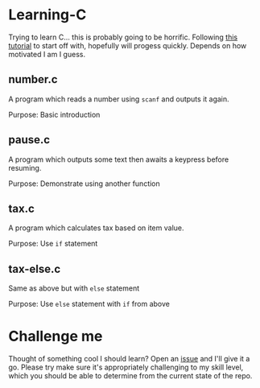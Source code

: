 # Learning-C
Trying to learn C... this is probably going to be horrific. Following
[this tutorial](http://johnt.tripod.com/c.html) to start off with, 
hopefully will progess quickly. Depends on how motivated I am I guess.

## number.c
A program which reads a number using `scanf` and outputs it again.

Purpose: Basic introduction

## pause.c
A program which outputs some text then awaits a keypress before
resuming.

Purpose: Demonstrate using another function

## tax.c
A program which calculates tax based on item value.

Purpose: Use `if` statement

## tax-else.c
Same as above but with `else` statement

Purpose: Use `else` statement with `if` from above

# Challenge me
Thought of something cool I should learn? Open an 
[issue](https://github.com/BenChapman/Learning-C/issues) and I'll give
it a go. Please try make sure it's appropriately challenging to my skill
level, which you should be able to determine from the current state of the
repo.
